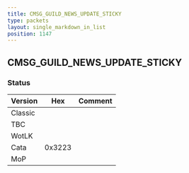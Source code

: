 ```yaml
---
title: CMSG_GUILD_NEWS_UPDATE_STICKY
type: packets
layout: single_markdown_in_list
position: 1147
---
```


## CMSG_GUILD_NEWS_UPDATE_STICKY

### Status

Version    | Hex        | Comment
---------- | ---------- | ---------- 
Classic    |            |
TBC        |            |
WotLK      |            |
Cata       | 0x3223     |
MoP        |            |